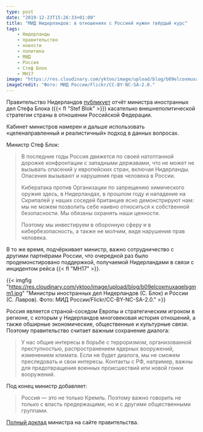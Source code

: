 ```yaml
---
type: post
date: "2019-12-23T15:26:33+01:00"
title: "МИД Нидерландов: в отношениях с Россией нужен твёрдый курс"
tags:
    - Нидерланды
    - правительство
    - новости
    - политика
    - МИД
    - Россия
    - Стеф Блок
    - MH17
image: "https://res.cloudinary.com/yktoo/image/upload/blog/b09elcoxmuxaqelsgmm1.jpg"
imageCredit: "Фото: МИД России/Flickr/CC-BY-NC-SA-2.0."
---
```


Правительство Нидерландов [публикует](https://www.rijksoverheid.nl/actueel/nieuws/2019/12/23/nederland-koersvast-richting-rusland) отчёт министра иностранных дел Стефа Блока ({{< fl "Stef Blok" >}}) касательно внешнеполитической стратегии страны в отношении Российской Федерации.

Кабинет министров намерен и дальше использовать «целенаправленный и реалистичный» подход в данных вопросах.

<!--more-->

Министр Стеф Блок:

> В последние годы Россия движется по своей натоптанной дорожке конфронтации с западными державами, что не может не вызывать опасений у европейских стран, включая Нидерланды. Опасения вызывают и нарушения прав человека в России.
>
> Кибератака против Организации по запрещению химического оружия здесь, в Нидерландах, в прошлом году и нападение на Скрипалей у наших соседей британцев ясно демонстрируют нам: мы не можем позволить себе наивно относиться к собственной безопасности. Мы обязаны охранять наши ценности.
>
> Поэтому мы инвестируем в оборонную сферу и в кибербезопасность, а также не молчим, видя нарушения прав человека.

В то же время, подчёркивает министр, важно сотрудничество с другими партнёрами России, что очередной раз было продемонстировано поддержкой, получаемой Нидерландами в связи с инцидентом рейса {{< fl "MH17" >}}.

{{< imgfig "https://res.cloudinary.com/yktoo/image/upload/blog/b09elcoxmuxaqelsgmm1.jpg" "Министры иностранных дел Нидерландов (С. Блок) и России (С. Лавров). Фото: МИД России/Flickr/CC-BY-NC-SA-2.0." >}}

Россия является страной-соседом Европы и стратегическим игроком в регионе, с которым у Нидерландов многовековая история отношений, а также обширные экономические, общественные и культурные связи. Поэтому правительство считает важным сохранение диалога:

> У нас общие интересы в борьбе с терроризмом, организованной преступностью, распространением ядерных вооружений, изменением климата. Если не будет диалога, мы не сможем преследовать и свои интересы. Контакты с РФ, например, важны для предотвращения военных происшествий или новой гонки вооружений.

Под конец министр добавляет:

> Россия — это не только Кремль. Поэтому важно говорить не только с власть предержащими, но и с другими общественными группами.

[Полный доклад](https://www.rijksoverheid.nl/ministeries/ministerie-van-buitenlandse-zaken/documenten/kamerstukken/2019/12/23/ruslandstrategie) министра на сайте правительства.
